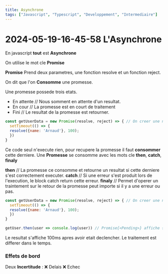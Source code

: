 ```yaml
---
title: Asynchrone
tags: ["Javascript", "Typescript", "Developpement", "Intermediaire"]
---
```


# 2024-05-19-16-45-58 L'Asynchrone

En javascript **tout** est **Asynchrone**

On utilise le mot cle **Promise**

**Promise** Prend deux parametres, une fonction resolve et un fonction reject.

On dit que l'on **Consomme** une promesse.

Une promesse possede trois etats.

- En attente // Nous somment en attente d'un resultat.
- En cour // La promesse est en court de traitement
- Fini // Le resultat de la promesse est retourner.

```js
const getUserData = new Promise(resolve, reject) => { // On creer une nouvelle Promesse.
  setTimeout(() => {
  resolve({name: 'Arnaud'}, 100);
  })
}
```

Ce code seul n'execute rien, pour recupere la promesse il faut **consommer** cette derniere.
Une **Promesse** se consomme avec les mots cle **then**, **catch**, **finaly**

**then** // La promesse ce consomme et retourne un resultat si cette derniere s'est correctement executer.
**catch** // Si une erreur s'est produit lors de l'execution, le block catch return cette erreur.
**finaly** // Permet d'operer un traintement sur le retour de la promesse peut importe si il y a une erreur ou pas.

```js
const getUserData = new Promise(resolve, reject) => { // On creer une nouvelle Promesse.
  setTimeout(() => {
  resolve({name: 'Arnaud'}, 100);
  })
}

getUser.then(user => console.log(user)) // Promise{<Pending>} affiche {name: "Arnaud"};
```

Le resultat s'affiche 100ms apres avoir etait declencher.
Le traitement est differer dans le temps.

### Effets de bord

Deux **Incertitude** :
❌ Delais
❌ Echec
